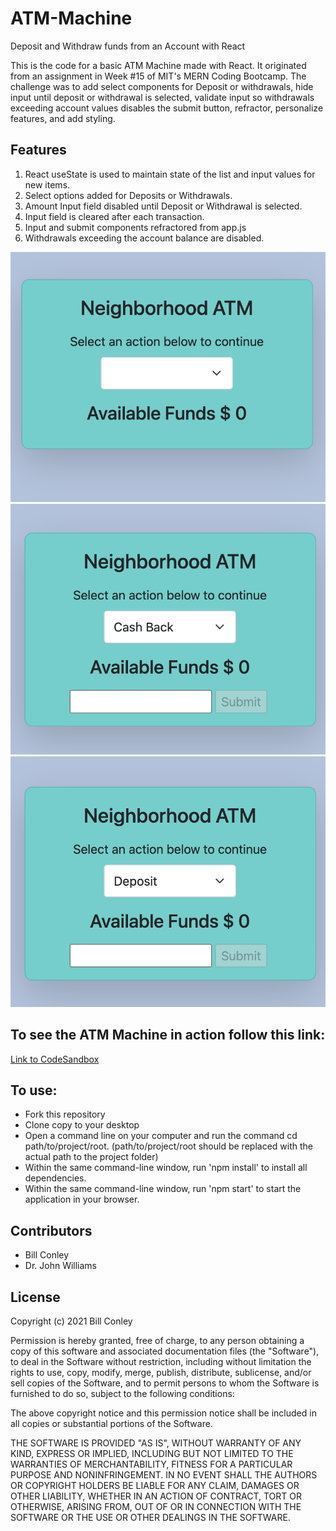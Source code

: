 # ATM-Machine
Deposit and Withdraw funds from an Account with React
<p>This is the code for a basic ATM Machine made with React. It originated from an assignment in Week #15 of MIT's MERN Coding Bootcamp. The challenge was to add select components for Deposit or withdrawals, hide input until deposit or withdrawal is selected, validate input so withdrawals exceeding account values disables the submit button, refractor, personalize features, and add styling.</p>

<h2>Features</h2>
<ol>
<li>React useState is used to maintain state of the list and input values for new items.</li>
<li>Select options added for Deposits or Withdrawals.</li>
<li>Amount Input field disabled until Deposit or Withdrawal is selected.</li>
<li>Input field is cleared after each transaction.</li>
<li>Input and submit components refractored from app.js</li>
  <li>Withdrawals exceeding the account balance are disabled.</li>
</ol>
<img src="./atmModeNotSelected.png"/><img src="./atmCashBackSelected.png"/><img src="./atmDepositSelected.png"/>
<h2>To see the ATM Machine in action follow this link:</h2>
<a href="https://codesandbox.io/s/atm-machine-e50nn">Link to CodeSandbox</a>
<h2>To use:</h2>
<ul>
<li>Fork this repository</li>
<li>Clone copy to your desktop</li>
<li>Open a command line on your computer and run the command cd path/to/project/root. (path/to/project/root should be replaced with the actual path to the project folder)</li>
<li>Within the same command-line window, run 'npm install' to install all dependencies.</li>
<li>Within the same command-line window, run 'npm start' to start the application in your browser.</li>
  </ul>
<h2>Contributors</h2>
<ul>
  <li>Bill Conley</li>
  <li>Dr. John Williams</li>
 </ul>
<h2>License</h2>
<p>Copyright (c) 2021 Bill Conley</p>
<p>Permission is hereby granted, free of charge, to any person obtaining a copy
of this software and associated documentation files (the "Software"), to deal
in the Software without restriction, including without limitation the rights
to use, copy, modify, merge, publish, distribute, sublicense, and/or sell
copies of the Software, and to permit persons to whom the Software is
furnished to do so, subject to the following conditions:</p>
<p>The above copyright notice and this permission notice shall be included in all
copies or substantial portions of the Software. </p>
<p>THE SOFTWARE IS PROVIDED "AS IS", WITHOUT WARRANTY OF ANY KIND, EXPRESS OR
IMPLIED, INCLUDING BUT NOT LIMITED TO THE WARRANTIES OF MERCHANTABILITY,
FITNESS FOR A PARTICULAR PURPOSE AND NONINFRINGEMENT. IN NO EVENT SHALL THE
AUTHORS OR COPYRIGHT HOLDERS BE LIABLE FOR ANY CLAIM, DAMAGES OR OTHER
LIABILITY, WHETHER IN AN ACTION OF CONTRACT, TORT OR OTHERWISE, ARISING FROM,
OUT OF OR IN CONNECTION WITH THE SOFTWARE OR THE USE OR OTHER DEALINGS IN THE
SOFTWARE.</p>

